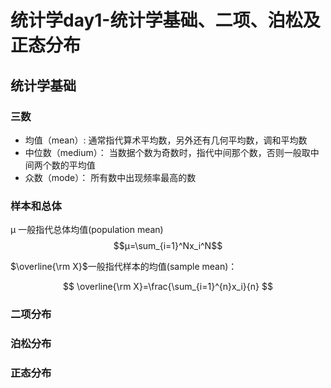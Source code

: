 # 统计学day1-统计学基础、二项、泊松及正态分布
## 统计学基础
### 三数
- 均值（mean）: 通常指代算术平均数，另外还有几何平均数，调和平均数
- 中位数（medium）： 当数据个数为奇数时，指代中间那个数，否则一般取中间两个数的平均值
- 众数（mode）： 所有数中出现频率最高的数
### 样本和总体
μ​ 一般指代总体均值(population mean)
$$μ=\sum_{i=1}^Nx_i^N$$

$\overline{\rm X}$一般指代样本的均值(sample mean)：


$$
\overline{\rm X}=\frac{\sum_{i=1}^{n}x_i}{n}
$$
### 二项分布
### 泊松分布
### 正态分布




